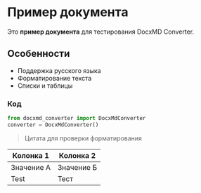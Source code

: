 # Пример документа

Это **пример документа** для тестирования DocxMD Converter.

## Особенности

- Поддержка русского языка
- Форматирование текста
- Списки и таблицы

### Код

```python
from docxmd_converter import DocxMdConverter
converter = DocxMdConverter()
```

> Цитата для проверки форматирования

| Колонка 1 | Колонка 2 |
|-----------|-----------|
| Значение А | Значение Б |
| Test | Тест |